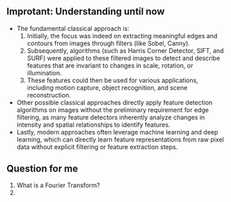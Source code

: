 # 

## Improtant: Understanding until now


- The fundamental classical approach is:
    1. Initially, the focus was indeed on extracting meaningful edges and contours from images through filters (like Sobel, Canny). 
    2. Subsequently, algorithms (such as Harris Corner Detector, SIFT, and SURF) were applied to these filtered images to detect and describe features that are invariant to changes in scale, rotation, or illumination.
    3. These features could then be used for various applications, including motion capture, object recognition, and scene reconstruction.
- Other possible classical approaches directly apply feature detection algorithms on images without the preliminary requirement for edge filtering, as many feature detectors inherently analyze changes in intensity and spatial relationships to identify features. 
- Lastly, modern approaches often leverage machine learning and deep learning, which can directly learn feature representations from raw pixel data without explicit filtering or feature extraction steps.

## 


## Question for me

1. What is a Fourier Transform?
2. 